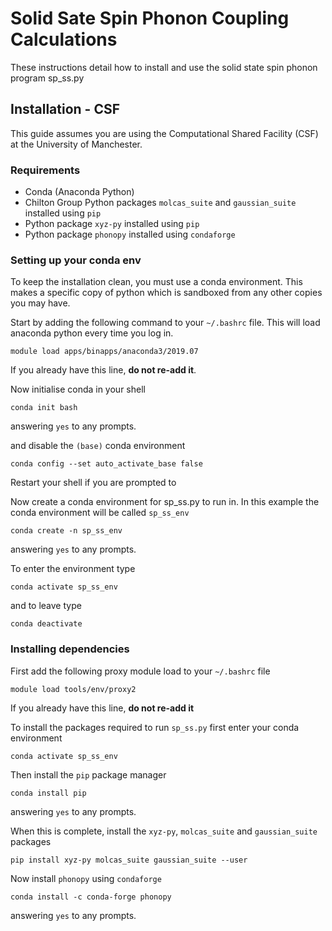# Solid Sate Spin Phonon Coupling Calculations

These instructions detail how to install and use the solid state spin phonon program sp_ss.py

## Installation - CSF

This guide assumes you are using the Computational Shared Facility (CSF) at the University of Manchester.

### Requirements

- Conda (Anaconda Python)
- Chilton Group Python packages `molcas_suite` and `gaussian_suite` installed using `pip`
- Python package `xyz-py` installed using `pip`
- Python package `phonopy` installed using `condaforge`

### Setting up your conda env

To keep the installation clean, you must use a conda environment. This makes a specific copy of python which is sandboxed from any other copies you may have. 

Start by adding the following command to your `~/.bashrc` file. This will load anaconda python every time you log in.

```
module load apps/binapps/anaconda3/2019.07
```

If you already have this line, **do not re-add it**.

Now initialise conda in your shell

```
conda init bash
```
answering `yes` to any prompts.

and disable the `(base)` conda environment

```
conda config --set auto_activate_base false 
```

Restart your shell if you are prompted to

Now create a conda environment for sp_ss.py to run in. In this example the conda environment will be called `sp_ss_env`

```
conda create -n sp_ss_env
```
answering `yes` to any prompts.

To enter the environment type

```
conda activate sp_ss_env
```

and to leave type
```
conda deactivate
```

### Installing dependencies

First add the following proxy module load to your `~/.bashrc` file

```
module load tools/env/proxy2
```

If you already have this line, **do not re-add it**

To install the packages required to run `sp_ss.py` first enter your conda environment

```
conda activate sp_ss_env
```

Then install the `pip` package manager

```
conda install pip
```

answering `yes` to any prompts.

When this is complete, install the `xyz-py`, `molcas_suite` and `gaussian_suite` packages
```
pip install xyz-py molcas_suite gaussian_suite --user
```

Now install `phonopy` using `condaforge`

```
conda install -c conda-forge phonopy
```
answering `yes` to any prompts.

